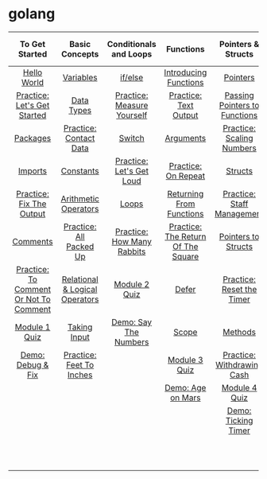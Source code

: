 # golang
|To Get Started|Basic Concepts|Conditionals and Loops|Functions|Pointers & Structs|Array, Range, Map|Concurrency|
|:---------:|:----------:|:---------:|:---------:|:-------------:|:----------:|:------------:|
|[Hello World]()|[Variables]()|[if/else]()|[Introducing Functions]()|[Pointers]()|[Arrays]()|[Intro to Concurency]()|
|[Practice: Let's Get Started]()|[Data Types]()|[Practice: Measure Yourself]()|[Practice: Text Output]()|[Passing Pointers to Functions]()|[Practice: What's On The Menu?]()|[Goroutines]()|
|[Packages]()|[Practice: Contact Data]()|[Switch]()|[Arguments]()|[Practice: Scaling Numbers]()|[Slices]()|[Channels]()|
|[Imports]()|[Constants]()|[Practice: Let's Get Loud]()|[Practice: On Repeat]()|[Structs]()|[Practice: Continuous Inputs]()|[Practice: Concurrent Counter]()|
|[Practice: Fix The Output]()|[Arithmetic Operators]()|[Loops]()|[Returning From Functions]()|[Practice: Staff Management]()|[Range]()|[Select]()|
|[Comments]()|[Practice: All Packed Up]()|[Practice: How Many Rabbits]()|[Practice: The Return Of The Square]()|[Pointers to Structs]()|[Practice: Add To Cart]()|[Module 6 Quiz]()|
|[Practice: To Comment Or Not To Comment]()|[Relational & Logical Operators]()|[Module 2 Quiz]()|[Defer]()|[Practice: Reset the Timer]()|[Maps]()|[Demo: Downloader]()|
|[Module 1 Quiz]()|[Taking Input]()|[Demo: Say The Numbers]()|[Scope]()|[Methods]()|[Practice: How Tall?]()||
|[Demo: Debug & Fix]()|[Practice: Feet To Inches]()| |[Module 3 Quiz]()|[Practice: Withdrawing Cash]()|[Variadic Functions]()||
|                     |                            | |[Demo: Age on Mars]()|[Module 4 Quiz]()|[Practice: GPS]()||
|                      |                           | |                     |[Demo: Ticking Timer]()|[Module 5 Quiz]()||
|                       |                           | |                    |   |[Demo: Match Results]()||




